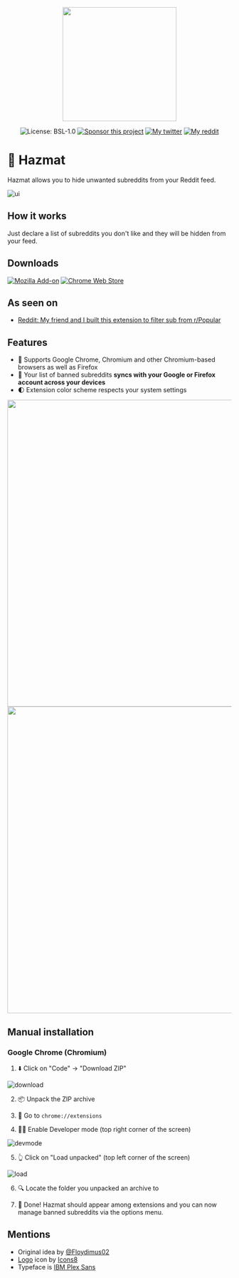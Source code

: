 <p align="center"><img width="256" alt="" src="https://user-images.githubusercontent.com/14220138/117668177-36a5a180-b195-11eb-970d-2ade16c8ef48.png"></p>
<p align="center">
 <img alt="License: BSL-1.0" src="https://img.shields.io/github/license/mvoloskov/hazmat?color=brightgreen">
 <a href="https://www.buymeacoffee.com/mvoloskov"><img alt="Sponsor this project" src="https://img.shields.io/badge/-sponsor-ffdd00?logo=buy-me-a-coffee&logoColor=black"></a>
 <a href="https://github.io/mvoloskov><img alt="My github" src="https://img.shields.io/github/followers/mvoloskov?style=social"></a>
 <a href="https://twitter.com/intent/user?screen_name=mvoloskov"><img alt="My twitter" src="https://img.shields.io/twitter/follow/mvoloskov?style=social"></a>
 <a href="https://www.reddit.com/user/uyouthe"><img alt="My reddit" src="https://img.shields.io/reddit/user-karma/combined/uyouthe?style=social"></a>
</p>

# 🥽 Hazmat 
Hazmat allows you to hide unwanted subreddits from your Reddit feed.

![ui](https://user-images.githubusercontent.com/14220138/117666908-dd893e00-b193-11eb-922d-a3073c17a8f3.gif)

## How it works
Just declare a list of subreddits you don't like and they will be hidden from your feed.

## Downloads

[![Mozilla Add-on](https://img.shields.io/amo/v/hazmat?color=orange)](https://addons.mozilla.org/en-US/firefox/addon/hazmat)  [![Chrome Web Store](https://img.shields.io/chrome-web-store/v/nhpckifafnnkgkoecinonhlongfclakm?color=brightgreen)](https://chrome.google.com/webstore/detail/hazmat/nhpckifafnnkgkoecinonhlongfclakm) 
                                                                                                                                                
## As seen on

- [Reddit: My friend and I built this extension to filter sub from r/Popular](https://www.reddit.com/r/FirefoxAddons/comments/ncvy6q/my_friend_and_i_built_this_extension_to_filter/)

## Features

- 🧤 Supports Google Chrome, Chromium and other Chromium-based browsers as well as Firefox
- 💫 Your list of banned subreddits **syncs with your Google or Firefox account across your devices**
- 🌓 Extension color scheme respects your system settings

<img width="688" alt="" src="https://user-images.githubusercontent.com/14220138/117667223-36f16d00-b194-11eb-922a-1e882bee0ab3.png">

<img width="688" alt="" src="https://user-images.githubusercontent.com/14220138/117667251-3ce74e00-b194-11eb-9993-434fe9c99a78.png">

## Manual installation

### Google Chrome (Chromium)

1. ⬇️ Click on "Code" → "Download ZIP"

![download](https://user-images.githubusercontent.com/14220138/117636725-a2294800-b170-11eb-808b-dbbe280b09ae.gif)

2. 📦 Unpack the ZIP archive

3. 🧩 Go to `chrome://extensions`
 
4. 🧑‍💻 Enable Developer mode (top right corner of the screen)

![devmode](https://user-images.githubusercontent.com/14220138/117636869-c422ca80-b170-11eb-96a0-db2a85b0e591.gif)

5. 👆 Click on "Load unpacked" (top left corner of the screen)

![load](https://user-images.githubusercontent.com/14220138/117636910-cd139c00-b170-11eb-9bc6-4a48621b9076.gif)

6. 🔍 Locate the folder you unpacked an archive to

7. 🥰 Done! Hazmat should appear among extensions and you can now manage banned subreddits via the options menu.

## Mentions

- Original idea by [@Floydimus02](https://github.com/Floydimus02)
- [Logo](https://icons8.com/icons/set/ski-goggles) icon by [Icons8](https://icons8.com)
- Typeface is [IBM Plex Sans](https://fonts.google.com/specimen/IBM+Plex+Sans)  
